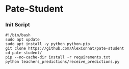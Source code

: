 # Pate-Student

### Init Script 

```
#!/bin/bash
sudo apt update
sudo apt install -y python python-pip
git clone https://github.com/AlexConnat/pate-student
cd pate-student/
pip --no-cache-dir install -r requirements.txt
python teachers_predictions/receive_predictions.py
```

